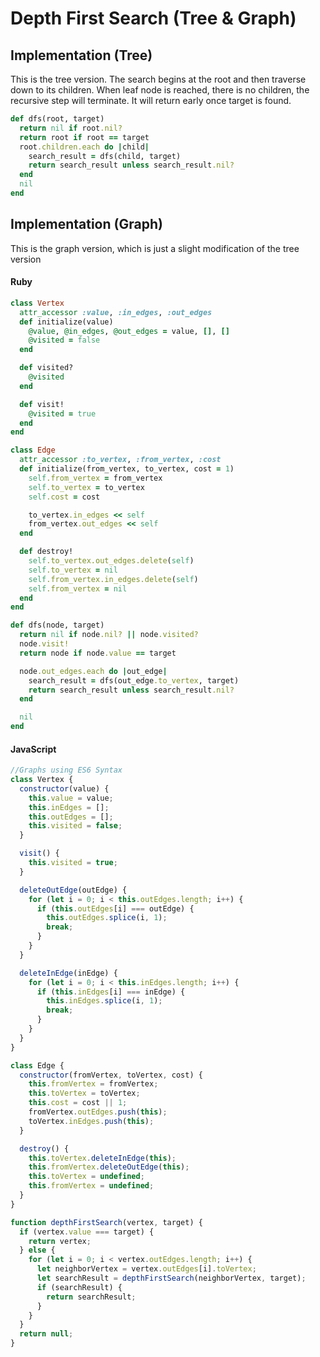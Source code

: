 # Depth First Search (Tree & Graph)

## Implementation (Tree)
This is the tree version. The search begins at the root and then traverse
down to its children. When leaf node is reached, there is no children, the
recursive step will terminate. It will return early once target is found.
``` ruby
def dfs(root, target)
  return nil if root.nil?
  return root if root == target
  root.children.each do |child|
    search_result = dfs(child, target)
    return search_result unless search_result.nil?
  end
  nil
end
```

## Implementation (Graph)
This is the graph version, which is just a slight modification of the tree
version
#### Ruby
``` ruby
class Vertex
  attr_accessor :value, :in_edges, :out_edges
  def initialize(value)
    @value, @in_edges, @out_edges = value, [], []
    @visited = false
  end

  def visited?
    @visited
  end

  def visit!
    @visited = true
  end
end

class Edge
  attr_accessor :to_vertex, :from_vertex, :cost
  def initialize(from_vertex, to_vertex, cost = 1)
    self.from_vertex = from_vertex
    self.to_vertex = to_vertex
    self.cost = cost

    to_vertex.in_edges << self
    from_vertex.out_edges << self
  end

  def destroy!
    self.to_vertex.out_edges.delete(self)
    self.to_vertex = nil
    self.from_vertex.in_edges.delete(self)
    self.from_vertex = nil
  end
end

def dfs(node, target)
  return nil if node.nil? || node.visited?
  node.visit!
  return node if node.value == target

  node.out_edges.each do |out_edge|
    search_result = dfs(out_edge.to_vertex, target)
    return search_result unless search_result.nil?
  end

  nil
end
```

#### JavaScript
``` javascript
//Graphs using ES6 Syntax
class Vertex {
  constructor(value) {
    this.value = value;
    this.inEdges = [];
    this.outEdges = [];
    this.visited = false;
  }

  visit() {
    this.visited = true;
  }

  deleteOutEdge(outEdge) {
    for (let i = 0; i < this.outEdges.length; i++) {
      if (this.outEdges[i] === outEdge) {
        this.outEdges.splice(i, 1);
        break;
      }
    }
  }

  deleteInEdge(inEdge) {
    for (let i = 0; i < this.inEdges.length; i++) {
      if (this.inEdges[i] === inEdge) {
        this.inEdges.splice(i, 1);
        break;
      }
    }
  }
}

class Edge {
  constructor(fromVertex, toVertex, cost) {
    this.fromVertex = fromVertex;
    this.toVertex = toVertex;
    this.cost = cost || 1;
    fromVertex.outEdges.push(this);
    toVertex.inEdges.push(this);
  }

  destroy() {
    this.toVertex.deleteInEdge(this);
    this.fromVertex.deleteOutEdge(this);
    this.toVertex = undefined;
    this.fromVertex = undefined;
  }
}

function depthFirstSearch(vertex, target) {
  if (vertex.value === target) {
    return vertex;
  } else {
    for (let i = 0; i < vertex.outEdges.length; i++) {
      let neighborVertex = vertex.outEdges[i].toVertex;
      let searchResult = depthFirstSearch(neighborVertex, target);
      if (searchResult) {
        return searchResult;
      }
    }
  }
  return null;
}
```

